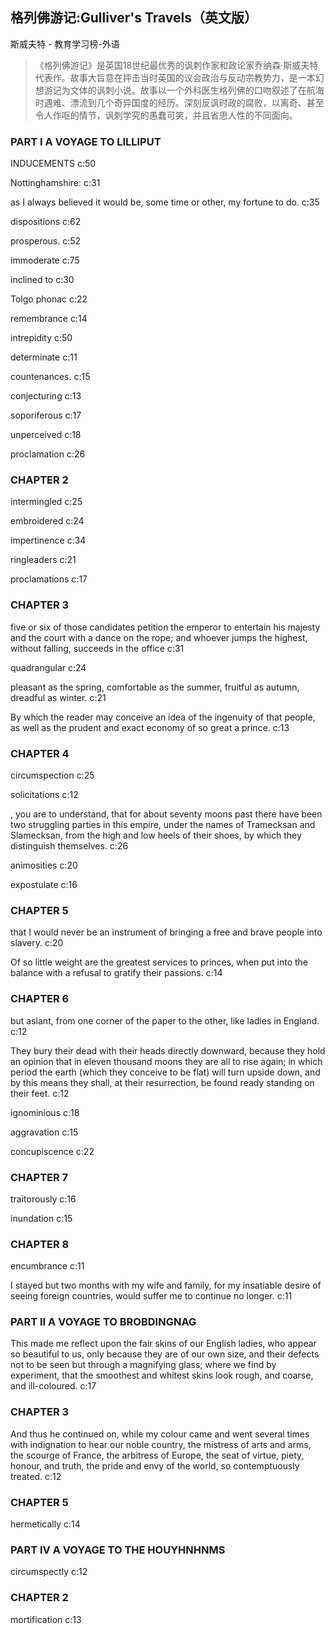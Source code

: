 ## 格列佛游记:Gulliver's Travels（英文版）

斯威夫特  -  教育学习榜-外语

> 《格列佛游记》是英国18世纪最优秀的讽刺作家和政论家乔纳森·斯威夫特代表作。故事大旨意在抨击当时英国的议会政治与反动宗教势力，是一本幻想游记为文体的讽刺小说。故事以一个外科医生格列佛的口吻叙述了在航海时遇难、漂流到几个奇异国度的经历。深刻反讽时政的腐败，以离奇、甚至令人作呕的情节，讽刺学究的愚蠢可笑，并且省思人性的不同面向。

### PART I A VOYAGE TO LILLIPUT

INDUCEMENTS c:50

Nottinghamshire: c:31

as I always believed it would be, some time or other, my fortune to do. c:35

dispositions c:62

prosperous. c:52

 immoderate  c:75

inclined to  c:30

Tolgo phonac c:22

remembrance c:14

intrepidity c:50

determinate c:11

countenances. c:15

conjecturing c:13

soporiferous c:17

unperceived c:18

proclamation c:26

### CHAPTER 2

intermingled c:25

embroidered c:24

impertinence c:34

ringleaders c:21

proclamations c:17

### CHAPTER 3

five or six of those candidates petition the emperor to entertain his majesty and the court with a dance on the rope; and whoever jumps the highest, without falling, succeeds in the office c:31

quadrangular c:24

pleasant as the spring, comfortable as the summer, fruitful as autumn, dreadful as winter. c:21

By which the reader may conceive an idea of the ingenuity of that people, as well as the prudent and exact economy of so great a prince. c:13

### CHAPTER 4

circumspection c:25

solicitations c:12

, you are to understand, that for about seventy moons past there have been two struggling parties in this empire, under the names of Tramecksan and Slamecksan, from the high and low heels of their shoes, by which they distinguish themselves. c:26

animosities c:20

expostulate c:16

### CHAPTER 5

that I would never be an instrument of bringing a free and brave people into slavery. c:20

Of so little weight are the greatest services to princes, when put into the balance with a refusal to gratify their passions. c:14

### CHAPTER 6

but aslant, from one corner of the paper to the other, like ladies in England. c:12

They bury their dead with their heads directly downward, because they hold an opinion that in eleven thousand moons they are all to rise again; in which period the earth (which they conceive to be flat) will turn upside down, and by this means they shall, at their resurrection, be found ready standing on their feet. c:12

ignominious c:18

aggravation c:15

concupiscence c:22

### CHAPTER 7

traitorously c:16

 inundation  c:15

### CHAPTER 8

encumbrance c:11

I stayed but two months with my wife and family, for my insatiable desire of seeing foreign countries, would suffer me to continue no longer. c:11

### PART II A VOYAGE TO BROBDINGNAG

This made me reflect upon the fair skins of our English ladies, who appear so beautiful to us, only because they are of our own size, and their defects not to be seen but through a magnifying glass; where we find by experiment, that the smoothest and whitest skins look rough, and coarse, and ill-coloured. c:17

### CHAPTER 3

And thus he continued on, while my colour came and went several times with indignation to hear our noble country, the mistress of arts and arms, the scourge of France, the arbitress of Europe, the seat of virtue, piety, honour, and truth, the pride and envy of the world, so contemptuously treated. c:12

### CHAPTER 5

hermetically c:14

### PART IV A VOYAGE TO THE HOUYHNHNMS

circumspectly c:12

### CHAPTER 2

mortification c:13
